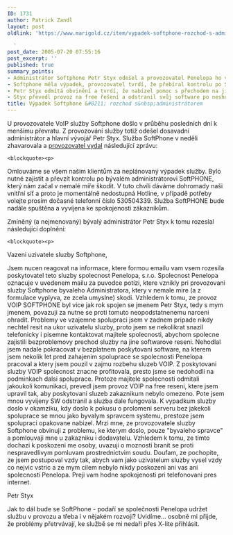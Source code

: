 ```yaml
---
ID: 1731
author: Patrick Zandl
layout: post
oldlink: 'https://www.marigold.cz/item/vypadek-softphone-rozchod-s-administratorem

  '
post_date: 2005-07-20 07:55:16
post_excerpt: ''
published: true
summary_points:
- Administrátor Softphone Petr Styx odešel a provozovatel Penelopa ho viní ze škod.
- Softphone měla výpadek, provozovatel tvrdí, že přebíral kontrolu po Styxovi.
- Petr Styx odmítá obvinění a tvrdí, že nabízel pomoc s přechodem na jiné řešení.
- Styx převedl provoz na free řešení a odstranil svůj software po neshodách.
title: Výpadek Softphone &#8211; rozchod s&nbsp;administrátorem
---
```


<p>U provozovatele VoIP služby Softphone došlo v průběhu posledních dní k menšímu převratu. Z provozování služby totiž odešel dosavadní administrátor a hlavní vývojář Petr Styx. Služba SoftPhone v neděli zhavarovala a <a href="http://wwwold.softphone.cz/index.php?spn=cGFnZT0xNDA=">provozovatel vydal</a> následující zprávu:</p>

	<blockquote><p>
Omlouváme se všem našim klientům za neplánovaný výpadek služby. Bylo nutné zajistit a převzít kontrolu po bývalém administrátorovi SoftPHONE, který nám začal v nemalé míře škodit. V tuto chvíli dáváme dohromady naši vnitřní síť a proto je momentálně nedostupná Hotline, v případě potřeby volejte prosím dočasné telefonní číslo 530504339. Služba SoftPHONE bude nadále spuštěna a vyvíjena ke spokojenosti zákazníkům.
</p>
</blockquote>
<p>Zmíněný (a nejmenovaný) bývalý administrátor Petr Styx k tomu rozeslal následující doplnění:</p>

	<blockquote><p>
Vazeni uzivatele sluzby Softphone,</p>

<p>Jsem nucen reagovat na informace, ktere formou emailu vam vsem rozesila
poskytovatel teto sluzby spolecnost Penelopa, s.r.o. Spolecnost Penelopa
oznacuje v uvedenem mailu za puvodce potizi, ktere vznikly pri provozovani
sluzby Softphone byvaleho Administratora, ktery v nemale mire (a z
formulace vyplyva, ze zcela umyslne) skodi. Vzhledem k tomu, ze provoz
VOIP SOFTPHONE byl vice jak rok spojen se jmenem Petr Styx, tedy s mym
jmenem, povazuji za nutne se proti tomuto neopodstatnenemu narceni
ohradit. Problemy ve vzajemne spolupraci jsem v zadnem pripade nikdy
nechtel resit na ukor uzivatelu sluzby, proto jsem se nekolikrat snazil
telefonicky i pisemne kontaktovat majitele spolecnosti, abychom spolecne
zajistili bezproblemovy prechod sluzby na jine softwarove reseni. Nehodlal
jsem nadale pokracovat v bezplatnem poskytovani software, na kterem jsem
nekolik let pred zahajenim spoluprace se spolecnosti Penelopa pracoval a
ktery jsem pouzil v zajmu rozbehu sluzeb VOIP. Z poskytovani sluzby VOIP
spolecnost znacne profitovala, presto jsme se nedohodli na podminkach
dalsi spoluprace.  Protoze majitele spolecnosti odmitali jakoukoli
komunikaci, prevedl jsem provoz VOIP na free reseni, ktere jsem upravil
tak, aby poskytovani sluzeb zakaznikum nebylo omezeno. Pote jsem mnou
vyvijeny SW odstranil a sluzba dale fungovala.  K vypadkum sluzby doslo v
okamziku, kdy doslo k pokusu o prolomeni serveru bez jakekoli spoluprace
se mnou jako byvalym spravcem systemu, prestoze jsem spolupraci opakovane
nabizel.
Mrzi mne, ze provozovatele sluzby Softphone obvinuji z problemu, ke kterym
doslo, pouze "byvaleho spravce" a pomlouvaji mne u zakazniku i dodavatelu.
Vzhledem k tomu, ze timto dochazi k poskozeni me osoby, uvazuji o moznosti
branit se proti nespravedlivym pomluvam prostrednictvim soudu. Doufam, ze
pochopite, ze jsem postupoval vzdy tak, abych vam jako uzivatelum sluzby
vysel vzdy co nejvic vstric a ze mym cilem nebylo nikdy poskozeni ani vas
ani spolecnosti Penelopa. Preji vam hodne spokojenosti pri telefonovani
pres internet.</p>

<p>Petr Styx
</p>
</blockquote>
<p>Jak to dál bude se SoftPhone - podaří se společnosti Penelopa udržet službu v provozu a třeba i v nějakém rozvoji? Uvidíme... osobně mi přijde, že problémy přetrvávají, ke službě se mi nedaří přes X-lite přihlásit.
</p>